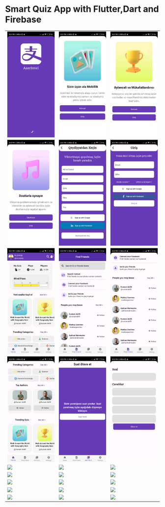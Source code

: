 # Smart Quiz App with Flutter,Dart and Firebase
<table>
  <tr>
    <td><img src='https://github.com/mrkzqsmv/Complicated-Quiz-Game-with-Flutter-Dart-and-Firebase/blob/main/app_screens/WhatsApp Image 2023-12-12 at 8.39.27 PM.jpeg'></td>
    <td><img src='https://github.com/mrkzqsmv/Complicated-Quiz-Game-with-Flutter-Dart-and-Firebase/blob/main/app_screens/WhatsApp Image 2023-12-12 at 8.39.27 PM (1).jpeg'></td>
    <td><img src='https://github.com/mrkzqsmv/Complicated-Quiz-Game-with-Flutter-Dart-and-Firebase/blob/main/app_screens/WhatsApp Image 2023-12-12 at 8.39.26 PM.jpeg'></td>
  </tr>
  <tr>
    <td><img src='https://github.com/mrkzqsmv/Complicated-Quiz-Game-with-Flutter-Dart-and-Firebase/blob/main/app_screens/WhatsApp Image 2023-12-12 at 8.43.50 PM.jpeg'></td>
    <td><img src='https://github.com/mrkzqsmv/Complicated-Quiz-Game-with-Flutter-Dart-and-Firebase/blob/main/app_screens/WhatsApp Image 2023-12-12 at 8.39.26 PM (2).jpeg'></td>
    <td><img src='https://github.com/mrkzqsmv/Complicated-Quiz-Game-with-Flutter-Dart-and-Firebase/blob/main/app_screens/WhatsApp Image 2023-12-12 at 8.39.26 PM (3).jpeg'></td>
  </tr>
    <tr>
    <td><img src='https://github.com/mrkzqsmv/Complicated-Quiz-Game-with-Flutter-Dart-and-Firebase/blob/main/app_screens/WhatsApp Image 2023-12-12 at 8.39.25 PM.jpeg'></td>
    <td><img src='https://github.com/mrkzqsmv/Complicated-Quiz-Game-with-Flutter-Dart-and-Firebase/blob/main/app_screens/WhatsApp Image 2023-12-12 at 8.39.25 PM (2).jpeg'></td>
    <td><img src='https://github.com/mrkzqsmv/Complicated-Quiz-Game-with-Flutter-Dart-and-Firebase/blob/main/app_screens/WhatsApp Image 2023-12-12 at 8.39.25 PM (3).jpeg'></td>
  </tr>
    <tr>
    <td><img src='https://github.com/mrkzqsmv/Complicated-Quiz-Game-with-Flutter-Dart-and-Firebase/blob/main/app_screens/WhatsApp Image 2023-12-12 at 8.39.25 PM (1).jpeg'></td>
    <td><img src='https://github.com/mrkzqsmv/Complicated-Quiz-Game-with-Flutter-Dart-and-Firebase/blob/main/app_screens/WhatsApp Image 2023-12-12 at 8.39.24 PM.jpeg'></td>
    <td><img src='https://github.com/mrkzqsmv/Complicated-Quiz-Game-with-Flutter-Dart-and-Firebase/blob/main/app_screens/WhatsApp%20Image%202023-12-12%20at%208.39.24%20PM%20(1).jpeg'></td>
  </tr>
    <tr>
    <td><img src='https://github.com/mrkzqsmv/Complicated-Quiz-Game-with-Flutter-Dart-and-Firebase/blob/main/app_screens/'></td>
    <td><img src='https://github.com/mrkzqsmv/Complicated-Quiz-Game-with-Flutter-Dart-and-Firebase/blob/main/app_screens/'></td>
    <td><img src='https://github.com/mrkzqsmv/Complicated-Quiz-Game-with-Flutter-Dart-and-Firebase/blob/main/app_screens/'></td>
  </tr>
    <tr>
    <td><img src='https://github.com/mrkzqsmv/Complicated-Quiz-Game-with-Flutter-Dart-and-Firebase/blob/main/app_screens/'></td>
    <td><img src='https://github.com/mrkzqsmv/Complicated-Quiz-Game-with-Flutter-Dart-and-Firebase/blob/main/app_screens/'></td>
    <td><img src='https://github.com/mrkzqsmv/Complicated-Quiz-Game-with-Flutter-Dart-and-Firebase/blob/main/app_screens/'></td>
  </tr>
    <tr>
    <td><img src='https://github.com/mrkzqsmv/Complicated-Quiz-Game-with-Flutter-Dart-and-Firebase/blob/main/app_screens/'></td>
    <td><img src='https://github.com/mrkzqsmv/Complicated-Quiz-Game-with-Flutter-Dart-and-Firebase/blob/main/app_screens/'></td>
    <td><img src='https://github.com/mrkzqsmv/Complicated-Quiz-Game-with-Flutter-Dart-and-Firebase/blob/main/app_screens/'></td>
  </tr>
    <tr>
    <td><img src='https://github.com/mrkzqsmv/Complicated-Quiz-Game-with-Flutter-Dart-and-Firebase/blob/main/app_screens/'></td>
    <td><img src='https://github.com/mrkzqsmv/Complicated-Quiz-Game-with-Flutter-Dart-and-Firebase/blob/main/app_screens/'></td>
    <td><img src='https://github.com/mrkzqsmv/Complicated-Quiz-Game-with-Flutter-Dart-and-Firebase/blob/main/app_screens/'></td>
  </tr>
    <tr>
    <td><img src='https://github.com/mrkzqsmv/Complicated-Quiz-Game-with-Flutter-Dart-and-Firebase/blob/main/app_screens/'></td>
    <td><img src='https://github.com/mrkzqsmv/Complicated-Quiz-Game-with-Flutter-Dart-and-Firebase/blob/main/app_screens/'></td>
    <td><img src='https://github.com/mrkzqsmv/Complicated-Quiz-Game-with-Flutter-Dart-and-Firebase/blob/main/app_screens/'></td>
  </tr>
  
</table>
